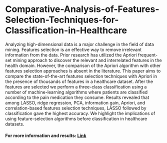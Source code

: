 <h1>Comparative-Analysis-of-Features-Selection-Techniques-for-Classification-in-Healthcare</h1>

<p1> Analyzing high-dimensional data is a major challenge in the field of data mining. Features selection is an effective way to remove irrelevant information from the data. Prior research has utilized the Apriori frequent-set mining approach to discover the relevant and interrelated features in the health domain. However, the comparison of the Apriori algorithm with other features selection approaches is absent in the literature. This paper aims to compare the state-of-the-art features selection techniques with Apriori in the presence of thousands of features in a healthcare dataset. After the features are selected we perform a three-class classification using a number of machine-learning algorithms where patients are classified according to the pain medication they consume. Results revealed that among LASSO, ridge regression, PCA, information gain, Apriori, and correlation-based features selection techniques, LASSO followed by classification gave the highest accuracy. We highlight the implications of using feature-selection algorithms before classification in healthcare datasets. </p>
<h4>  For more information and results: <a href="https://www.researchgate.net/publication/332932881_Comparative_Analysis_of_Features_Selection_Techniques_for_Classification_in_Healthcare" > Link </a>


</h4>

